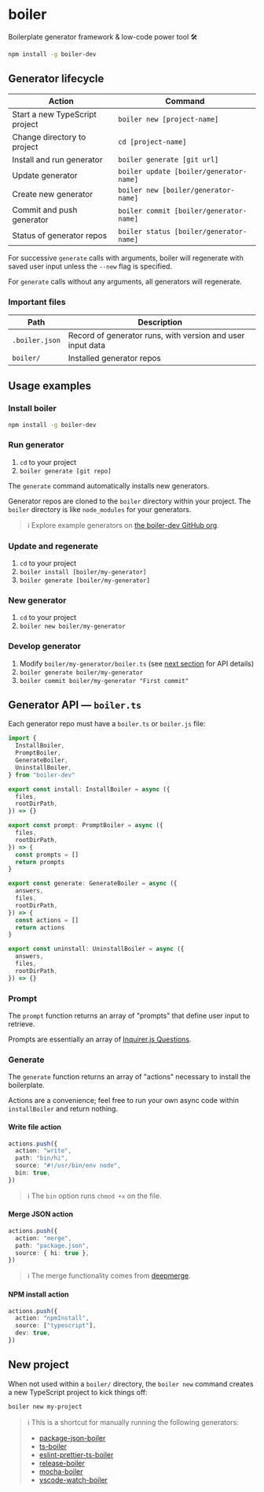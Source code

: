 # boiler

Boilerplate generator framework & low-code power tool 🛠️

```bash
npm install -g boiler-dev
```

## Generator lifecycle

| Action                         | Command                                 |
| ------------------------------ | --------------------------------------- |
| Start a new TypeScript project | `boiler new [project-name]`             |
| Change directory to project    | `cd [project-name]`                     |
| Install and run generator      | `boiler generate [git url]`             |
| Update generator               | `boiler update [boiler/generator-name]` |
| Create new generator           | `boiler new [boiler/generator-name]`    |
| Commit and push generator      | `boiler commit [boiler/generator-name]` |
| Status of generator repos      | `boiler status [boiler/generator-name]` |

For successive `generate` calls with arguments, boiler will regenerate with saved user input unless the `--new` flag is specified.

For `generate` calls without any arguments, all generators will regenerate.

### Important files

| Path           | Description                                                |
| -------------- | ---------------------------------------------------------- |
| `.boiler.json` | Record of generator runs, with version and user input data |
| `boiler/`      | Installed generator repos                                  |

## Usage examples

### Install boiler

```bash
npm install -g boiler-dev
```

### Run generator

1. `cd` to your project
2. `boiler generate [git repo]`

The `generate` command automatically installs new generators.

Generator repos are cloned to the `boiler` directory within your project. The `boiler` directory is like `node_modules` for your generators.

> ℹ️ Explore example generators on [the boiler-dev GitHub org](https://github.com/boiler-dev).

### Update and regenerate

1. `cd` to your project
2. `boiler install [boiler/my-generator]`
3. `boiler generate [boiler/my-generator]`

### New generator

1. `cd` to your project
2. `boiler new boiler/my-generator`

### Develop generator

1. Modify `boiler/my-generator/boiler.ts` (see [next section](#boilerts) for API details)
2. `boiler generate boiler/my-generator`
3. `boiler commit boiler/my-generator "First commit"`

## Generator API — `boiler.ts`

Each generator repo must have a `boiler.ts` or `boiler.js` file:

```ts
import {
  InstallBoiler,
  PromptBoiler,
  GenerateBoiler,
  UninstallBoiler,
} from "boiler-dev"

export const install: InstallBoiler = async ({
  files,
  rootDirPath,
}) => {}

export const prompt: PromptBoiler = async ({
  files,
  rootDirPath,
}) => {
  const prompts = []
  return prompts
}

export const generate: GenerateBoiler = async ({
  answers,
  files,
  rootDirPath,
}) => {
  const actions = []
  return actions
}

export const uninstall: UninstallBoiler = async ({
  answers,
  files,
  rootDirPath,
}) => {}
```

### Prompt

The `prompt` function returns an array of "prompts" that define user input to retrieve.

Prompts are essentially an array of [Inquirer.js Questions](https://github.com/SBoudrias/Inquirer.js/#objects).

### Generate

The `generate` function returns an array of "actions" necessary to install the boilerplate.

Actions are a convenience; feel free to run your own async code within `installBoiler` and return nothing.

#### Write file action

```ts
actions.push({
  action: "write",
  path: "bin/hi",
  source: "#!/usr/bin/env node",
  bin: true,
})
```

> ℹ️ The `bin` option runs `chmod +x` on the file.

#### Merge JSON action

```ts
actions.push({
  action: "merge",
  path: "package.json",
  source: { hi: true },
})
```

> ℹ️ The merge functionality comes from [deepmerge](https://github.com/TehShrike/deepmerge).

#### NPM install action

```ts
actions.push({
  action: "npmInstall",
  source: ["typescript"],
  dev: true,
})
```

## New project

When not used within a `boiler/` directory, the `boiler new` command creates a new TypeScript project to kick things off:

```bash
boiler new my-project
```

> ℹ️ This is a shortcut for manually running the following generators:
>
> - [package-json-boiler](https://github.com/boiler-dev/package-json-boiler)
> - [ts-boiler](https://github.com/boiler-dev/ts-boiler)
> - [eslint-prettier-ts-boiler](https://github.com/boiler-dev/eslint-prettier-ts-boiler)
> - [release-boiler](https://github.com/boiler-dev/release-boiler)
> - [mocha-boiler](https://github.com/boiler-dev/mocha-boiler)
> - [vscode-watch-boiler](https://github.com/boiler-dev/vscode-watch-boiler)

